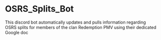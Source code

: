 # OSRS_Splits_Bot
This discord bot automatically updates and pulls information regarding OSRS splits for members of the clan Redemption PMV using their dedicated Google doc
